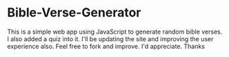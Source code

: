 # Bible-Verse-Generator
This is a simple web app using JavaScript to generate 
random bible verses. 
I also added a quiz into it. 
I'll be updating the site and improving the user experience also.
Feel free to fork and improve. I'd appreciate. Thanks
